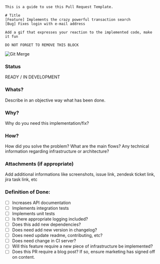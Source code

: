 ```
This is a guide to use this Pull Request Template.

# Title
[Feature] Implements the crazy powerful transaction search
[Bug] Fixes login with e-mail address

Add a gif that expresses your reaction to the implemented code, make it fun

DO NOT FORGET TO REMOVE THIS BLOCK
```
![Git Merge](https://media.giphy.com/media/cFkiFMDg3iFoI/giphy.gif)

### Status

READY / IN DEVELOPMENT

### Whats?

Describe in an objective way what has been done.

### Why?

Why do you need this implementation/fix? 

### How?

How did you solve the problem? What are the main flows? Any technical information regarding infrastructure or architecture?

### Attachments (if appropriate)

Add additional informations like screenshots, issue link, zendesk ticket link, jira task link, etc

### Definition of Done:
- [ ] Increases API documentation
- [ ] Implements integration tests
- [ ] Implements unit tests
- [ ] Is there appropriate logging included?
- [ ] Does this add new dependencies?
- [ ] Does need add new version in changelog?
- [ ] Does need update readme, contributing, etc?
- [ ] Does need change in CI server?
- [ ] Will this feature require a new piece of infrastructure be implemented?
- [ ] Does this PR require a blog post? If so, ensure marketing has signed off on content.

